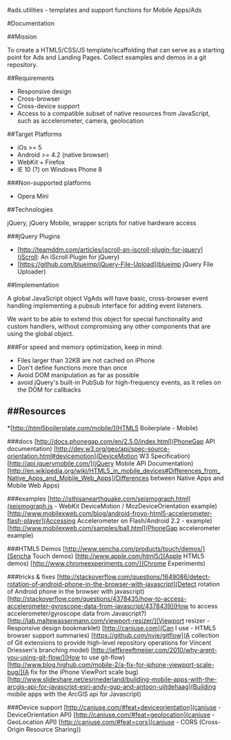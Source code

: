 #ads.utilities - templates and support functions for Mobile Apps/Ads


#Documentation


##Mission

To create a HTML5/CSS/JS template/scaffolding that can serve as a starting point for Ads and Landing Pages.
Collect examples and demos in a git repository.



##Requirements
* Responsive design
* Cross-browser
* Cross-device support
* Access to a compatible subset of native resources from JavaScript, such as accelerometer, camera, geolocation


##Target Platforms
* iOs >= 5
* Android >= 4.2 (native browser)
* WebKit + Firefox
* IE 10 (?) on Windows Phone 8

###Non-supported platforms
* Opera Mini


##Technologies

jQuery, jQuery Mobile, wrapper scripts for native hardware access

###jQuery Plugins
* [http://teamddm.com/articles/jscroll-an-iscroll-plugin-for-jquery](jScroll: An iScroll Plugin for jQuery)
* [https://github.com/blueimp/jQuery-File-Upload](blueimp jQuery File Uploader)



##Implementation

A global JavaScript object VgAds will have basic, cross-browser event handling implementing a pubsub interface for adding event listeners.

We want to be able to extend this object for special functionality and custom handlers, without compromising any other components that are using the global object.

###For speed and memory optimization, keep in mind:

* Files larger than 32KB are not cached on iPhone
* Don't define functions more than once
* Avoid DOM manipulation as far as possible
* avoid jQuery's built-in PubSub for high-frequency events, as it relies on the DOM for callbacks




##Resources
----------------------------

*[http://html5boilerplate.com/mobile/](HTML5 Boilerplate - Mobile)

###docs
[http://docs.phonegap.com/en/2.5.0/index.html](PhoneGap API documentation)
[http://dev.w3.org/geo/api/spec-source-orientation.html#devicemotion](DeviceMotion W3 Specification)
[http://api.jquerymobile.com/](jQuery Mobile API Documentation)
[http://en.wikipedia.org/wiki/HTML5_in_mobile_devices#Differences_from_Native_Apps_and_Mobile_Web_Apps](Differences between Native Apps and Mobile Web Apps)

###examples
[http://isthisanearthquake.com/seismograph.html](seismograph.js - WebKit DeviceMotion / MozDeviceOrientation example)
[http://www.mobilexweb.com/blog/android-froyo-html5-accelerometer-flash-player](Accessing Accelerometer on Flash/Android 2.2 - example)
[http://www.mobilexweb.com/samples/ball.html](PhoneGap accelerometer example)


###HTML5 Demos
[http://www.sencha.com/products/touch/demos/](Sencha Touch demos)
[http://www.apple.com/html5/](Apple HTML5 demos)
[http://www.chromeexperiments.com/](Chrome Experiments)

###tricks & fixes
[http://stackoverflow.com/questions/1649086/detect-rotation-of-android-phone-in-the-browser-with-javascript](Detect rotation of Android phone in the browser with javascript)
[http://stackoverflow.com/questions/4378435/how-to-access-accelerometer-gyroscope-data-from-javascript/4378439](How to access accelerometer/gyroscope data from Javascript?)
[http://lab.maltewassermann.com/viewport-resizer/](Viewport resizer - Responsive design bookmarklet)
[http://caniuse.com](Can I use - HTML5 browser support summaries)
[https://github.com/nvie/gitflow](A collection of Git extensions to provide high-level repository operations for Vincent Driessen's branching model)
[http://jeffkreeftmeijer.com/2010/why-arent-you-using-git-flow/](How to use git-flow)
[http://www.blog.highub.com/mobile-2/a-fix-for-iphone-viewport-scale-bug/](A fix for the iPhone ViewPort scale bug)
[http://www.slideshare.net/esrinederland/building-mobile-apps-with-the-arcgis-api-for-javascript-esri-andy-gup-and-antoon-uijtdehaag](Building mobile apps with the ArcGIS api for Javascript)



###Device support
[http://caniuse.com/#feat=deviceorientation](caniuse - DeviceOrientation API)
[http://caniuse.com/#feat=geolocation](caniuse - GeoLocation API)
[http://caniuse.com/#feat=cors](caniuse - CORS (Cross-Origin Resource Sharing))